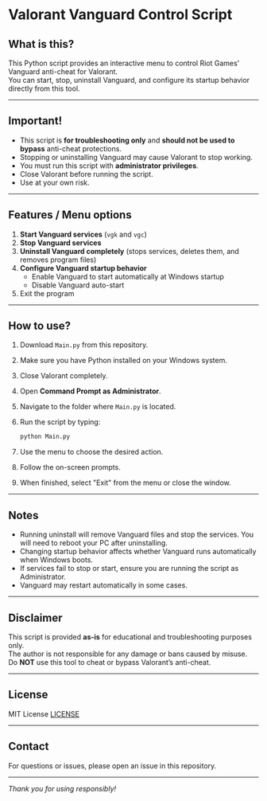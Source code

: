 # Valorant Vanguard Control Script

## What is this?

This Python script provides an interactive menu to control Riot Games' Vanguard anti-cheat for Valorant.  
You can start, stop, uninstall Vanguard, and configure its startup behavior directly from this tool.

---

## Important!

- This script is **for troubleshooting only** and **should not be used to bypass** anti-cheat protections.  
- Stopping or uninstalling Vanguard may cause Valorant to stop working.  
- You must run this script with **administrator privileges**.  
- Close Valorant before running the script.  
- Use at your own risk.

---

## Features / Menu options

1. **Start Vanguard services** (`vgk` and `vgc`)  
2. **Stop Vanguard services**  
3. **Uninstall Vanguard completely** (stops services, deletes them, and removes program files)  
4. **Configure Vanguard startup behavior**  
   - Enable Vanguard to start automatically at Windows startup  
   - Disable Vanguard auto-start  
5. Exit the program

---

## How to use?

1. Download `Main.py` from this repository.  
2. Make sure you have Python installed on your Windows system.  
3. Close Valorant completely.  
4. Open **Command Prompt as Administrator**.  
5. Navigate to the folder where `Main.py` is located.  
6. Run the script by typing:

   ```cmd
   python Main.py
   ```

7. Use the menu to choose the desired action.  
8. Follow the on-screen prompts.  
9. When finished, select "Exit" from the menu or close the window.

---

## Notes

- Running uninstall will remove Vanguard files and stop the services. You will need to reboot your PC after uninstalling.  
- Changing startup behavior affects whether Vanguard runs automatically when Windows boots.  
- If services fail to stop or start, ensure you are running the script as Administrator.  
- Vanguard may restart automatically in some cases.

---

## Disclaimer

This script is provided **as-is** for educational and troubleshooting purposes only.  
The author is not responsible for any damage or bans caused by misuse.  
Do **NOT** use this tool to cheat or bypass Valorant’s anti-cheat.

---

## License

MIT License [LICENSE](https://github.com/hjcs-dev/Vanguard-Control-Public/blob/main/LICENSE)

---

## Contact

For questions or issues, please open an issue in this repository.

---

*Thank you for using responsibly!*
